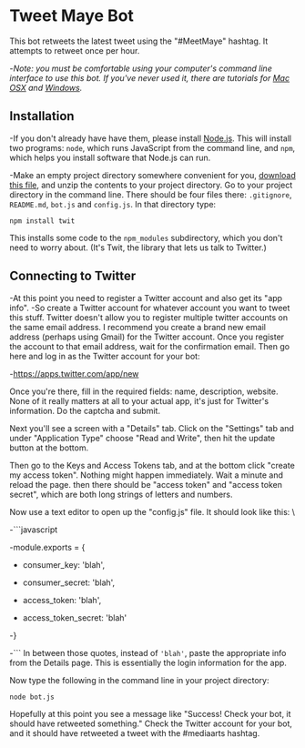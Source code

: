 # Tweet Maye Bot

This bot retweets the latest tweet using the "#MeetMaye" hashtag. It attempts to retweet once per hour.

-_Note: you must be comfortable using your computer's command line interface to use this bot. If you've never used it, there are tutorials for [Mac OSX](http://blog.teamtreehouse.com/introduction-to-the-mac-os-x-command-line) and [Windows](http://www.bleepingcomputer.com/tutorials/windows-command-prompt-introduction/)._ 
 
## Installation 
 
-If you don't already have have them, please install [Node.js](http://nodejs.org/). This will install two programs: `node`, which runs JavaScript from the command line, and `npm`, which helps you install software that Node.js can run. 
 
-Make an empty project directory somewhere convenient for you, [download this file](https://github.com/mayeedwin/twitterbot//archive/master.zip), and unzip the contents to your project directory. Go to your project directory in the command line. There should be four files there: `.gitignore`, `README.md`, `bot.js` and `config.js`. In that directory type: 
 
`npm install twit` 

This installs some code to the `npm_modules` subdirectory, which you don't need to worry about. (It's Twit, the library that lets us talk to Twitter.) 

## Connecting to Twitter 

-At this point you need to register a Twitter account and also get its "app info". 
-So create a Twitter account for whatever account you want to tweet this stuff. Twitter doesn't allow you to register multiple twitter accounts on the same email address. I recommend you create a brand new email address (perhaps using Gmail) for the Twitter account. Once you register the account to that email address, wait for the confirmation email. Then go here and log in as the Twitter account for your bot: 

-https://apps.twitter.com/app/new 
 
Once you're there, fill in the required fields: name, description, website. None of it really matters at all to your actual app, it's just for Twitter's information. Do the captcha and submit. 
 
Next you'll see a screen with a "Details" tab. Click on the "Settings" tab and under "Application Type" choose "Read and Write", then hit the update button at the bottom. 

Then go to the Keys and Access Tokens tab, and at the bottom click "create my access token". Nothing might happen immediately. Wait a minute and reload the page. then there should be "access token" and "access token secret", which are both long strings of letters and numbers. 
 
Now use a text editor to open up the "config.js" file. It should look like this: 
\
 
-```javascript 
 
-module.exports = { 
 
-  consumer_key:         'blah', 


 
-  consumer_secret:      'blah', 


 
-  access_token:         'blah', 


 
-  access_token_secret:  'blah' 
 
-} 
 
-``` 
In between those quotes, instead of `'blah'`, paste the appropriate info from the Details page. This is essentially the login information for the app. 

Now type the following in the command line in your project directory: 
 
`node bot.js` 
 
Hopefully at this point you see a message like "Success! Check your bot, it should have retweeted something." Check the Twitter account for your bot, and it should have retweeted a tweet with the #mediaarts hashtag. 

